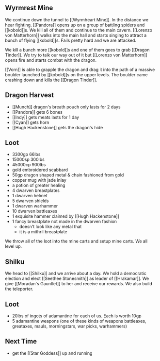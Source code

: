 ## Wyrmrest Mine

We continue down the tunnel to [[Wyrmheart Mine]]. In the distance we hear fighting. [[Pandora]] opens up on a group of battling spiders and [[kobold]]s. We kill all of them and continue to the main cavern. [[Lorenzo von Matterhorn]] walks into the main hall and starts singing to attract a bunch of flying [[kobold]]s. Fails pretty hard and we are attacked.

We kill a bunch more [[kobold]]s and one of them goes to grab [[Dragon Tinder]]. We try to talk our way out of it but [[Lorenzo von Matterhorn]] opens fire and starts combat with the dragon.

[[Vorn]] is able to grapple the dragon and drag it into the path of a massive boulder launched by [[kobold]]s on the upper levels. The boulder came crashing down and kills the [[Dragon Tinder]]. 


## Dragon Harvest

- [[Munch]] dragon's breath pouch only lasts for 2 days
- [[Pandora]] gets 6 bones
- [[Indy]] gets meats lasts for 1 day
- [[Cyan]] gets horn
- [[Hugh Hackenstone]] gets the dragon's hide

## Loot

- 3300gp 66lbs
- 15000sp 300lbs
- 45000cp 900lbs
- gold embroidered scabbard
- 50gp dragon shaped metal & chain fashioned from gold
- copper mug with jade inlay
- a potion of greater healing
- 4 dwarven breastplates
- 1 dwarven helmet
- 5 dwarven shields
- 1 dwarven warhammer
- 10 dwarven battleaxes
- 1 exquisite hammer claimed by [[Hugh Hackenstone]]
- 1 fancy breastplate not made in the dwarven fashion
	- doesn't look like any metal that
	- it is a mithril breastplate


We throw all of the loot into the mine carts and setup mine carts. We all level up.

## Shilku

We head to [[Shilku]] and we arrive about a day. We hold a democratic election and elect [[Seethee Stonesmith]] as leader of [[Hrakamar]]. We give [[Moradan's Gauntlet]] to her and receive our rewards. We also build the teleporter.

## Loot

- 20lbs of ingots of adamantine for each of us. Each is worth 10gp
- 5 adamantine weapons (one of these kinds of weapons battleaxes, greataxes, mauls, morningstars, war picks, warhammers)


## Next Time

- get the [[Star Goddess]] up and running